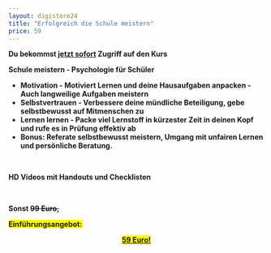 ```yaml
---
layout: digistore24
title: "Erfolgreich die Schule meistern"
price: 59
---
```

<p><strong>Du bekommst <span style="text-decoration:underline;">jetzt sofort</span> Zugriff auf den Kurs&#xA0;</strong></p>
<p><strong>Schule meistern - Psychologie f&#xFC;r Sch&#xFC;ler</strong></p>
<ul style="list-style-type:disc;"><li><strong>Motivation - Motiviert Lernen und deine Hausaufgaben anpacken - Auch langweilige Aufgaben meistern&#xA0;</strong></li>
<li><strong>Selbstvertrauen - Verbessere deine m&#xFC;ndliche Beteiligung, gebe selbstbewusst auf Mitmenschen zu</strong></li>
<li><strong>Lernen lernen - Packe viel Lernstoff in k&#xFC;rzester Zeit in deinen Kopf und rufe es in Pr&#xFC;fung effektiv ab</strong></li>
<li><strong>Bonus: Referate selbstbewusst meistern, Umgang mit unfairen Lernen und pers&#xF6;nliche Beratung.</strong></li>
</ul><p>&#xA0;</p>
<p><strong>HD Videos mit Handouts und Checklisten</strong></p>
<p>&#xA0;</p>
<p><strong>Sonst <span style="text-decoration:line-through;">99</span><span style="text-decoration:line-through;">&#xA0;Euro,</span></strong></p>
<p><span style="background-color:#ffff00;"><strong>Einf&#xFC;hrungsangebot:</strong></span></p>
<p style="text-align:center;"><span style="text-decoration:underline;"><span style="background-color:#ffff00;"><strong>59 Euro!</strong></span></span></p>
<p style="text-align:center;">&#xA0;</p>
<p style="text-align:left;">&#xA0;</p>
<p>&#xA0;</p>